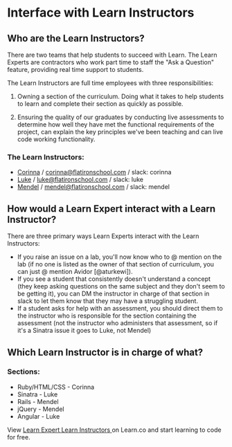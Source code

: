 # Interface with Learn Instructors

## Who are the Learn Instructors?

There are two teams that help students to succeed with Learn. The Learn Experts are contractors who work part time to staff the "Ask a Question" feature, providing real time support to students.

The Learn Instructors are full time employees with three responsibilities:

1. Owning a section of the curriculum. Doing what it takes to help students to learn and complete their section as quickly as possible.

2. Ensuring the quality of our graduates by conducting live assessments to determine how well they have met the functional requirements of the project, can explain the key principles we've been teaching and can live code working functionality.


### The Learn Instructors:

 - [Corinna](http://learn.co/cjbrock) / [corinna@flatironschool.com](corinna@flatironschool.com) / slack: corinna
 - [Luke](http://learn.co/lukeghenco) / [luke@flatironschool.com](luke@flatironschool.com) / slack: luke
 - [Mendel](http://learn.co/mendelB) / [mendel@flatironschool.com](mendel@flatironschool.com) / slack: mendel

## How would a Learn Expert interact with a Learn Instructor?

There are three primary ways Learn Experts interact with the Learn Instructors:
 - If you raise an issue on a lab, you'll now know who to @ mention on the lab (if no one is listed as the owner of that section of curriculum, you can just @ mention Avidor [@aturkewi]).
 - If you see a student that consistently doesn't understand a  concept (they keep asking questions on the same subject and they don't seem to be getting it), you can DM the instructor in charge of that section in slack to let them know that they may have a struggling student.
 - If a student asks for help with an assessment, you should direct them to the instructor who is responsible for the section containing the assessment (not the instructor who administers that assessment, so if it's a Sinatra issue it goes to Luke, not Mendel)
 
## Which Learn Instructor is in charge of what?

### Sections:

 - Ruby/HTML/CSS - Corinna 
 - Sinatra - Luke
 - Rails - Mendel
 - jQuery - Mendel
 - Angular - Luke

<p class='util--hide'>View <a href='https://learn.co/lessons/learn-expert-learn-instructors'>Learn Expert Learn Instructors </a> on Learn.co and start learning to code for free.</p>
